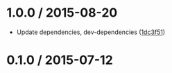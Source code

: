 <!--mdast setext-->

<!--lint disable no-multiple-toplevel-headings-->

1.0.0 / 2015-08-20
==================

*   Update dependencies, dev-dependencies ([1dc3f51](https://github.com/wooorm/mdast-reference-links/commit/1dc3f51))

0.1.0 / 2015-07-12
==================
